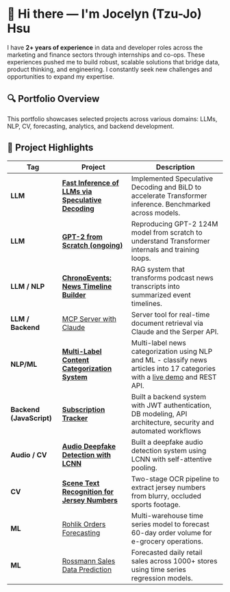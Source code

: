 # 👋 Hi there — I'm Jocelyn (Tzu-Jo) Hsu

I have **2+ years of experience** in data and developer roles across the marketing and finance sectors through internships and co-ops. These experiences pushed me to build robust, scalable solutions that bridge data, product thinking, and engineering. I constantly seek new challenges and opportunities to expand my expertise.

## 🔍 Portfolio Overview

This portfolio showcases selected projects across various domains: LLMs, NLP, CV, forecasting, analytics, and backend development.

## 🚀 Project Highlights

| Tag | Project | Description |
|-----|---------|-------------|
| **LLM** | [__Fast Inference of LLMs via Speculative Decoding__](https://github.com/tzujohsu/LLM_speculative_decoding_evaluation) | Implemented Speculative Decoding and BiLD to accelerate Transformer inference. Benchmarked across models. |
| **LLM** | [__GPT-2 from Scratch (ongoing)__](https://github.com/tzujohsu/gpt2-from-scratch) | Reproducing GPT-2 124M model from scratch to understand Transformer internals and training loops. |
| **LLM / NLP** | [__ChronoEvents: News Timeline Builder__](https://github.com/tzujohsu/timeline-RAG) | RAG system that transforms podcast news transcripts into summarized event timelines. |
| **LLM / Backend** | [MCP Server with Claude](https://github.com/tzujohsu/mcp-server-claude) | Server tool for real-time document retrieval via Claude and the Serper API. |
| **NLP/ML** | [__Multi-Label Content Categorization System__](https://github.com/tzujohsu/multi-label-categorization) | Multi-label news categorization using NLP and ML - classify news articles into 17 categories with a [live demo](https://jocelynhsutjh.streamlit.app/mlb-categorization) and REST API. |
| **Backend (JavaScript)** | [__Subscription Tracker__](https://github.com/tzujohsu/subscription-tracker) | Built a backend system with JWT authentication, DB modeling, API architecture, security and automated workflows|
| **Audio / CV** | [__Audio Deepfake Detection with LCNN__](https://github.com/tzujohsu/audio-deepfake-detection) | Built a deepfake audio detection system using LCNN with self-attentive pooling. |
| **CV** | [__Scene Text Recognition for Jersey Numbers__](https://github.com/tzujohsu/soccernet-jersey-number-recognition) | Two-stage OCR pipeline to extract jersey numbers from blurry, occluded sports footage. |
| **ML** | [Rohlik Orders Forecasting](https://github.com/tzujohsu/Rohlik-Orders-Forecasting) | Multi-warehouse time series model to forecast 60-day order volume for e-grocery operations. |
| **ML** | [Rossmann Sales Data Prediction](https://github.com/tzujohsu/Rossman-Sales-Data-Prediction) | Forecasted daily retail sales across 1000+ stores using time series regression models. |

